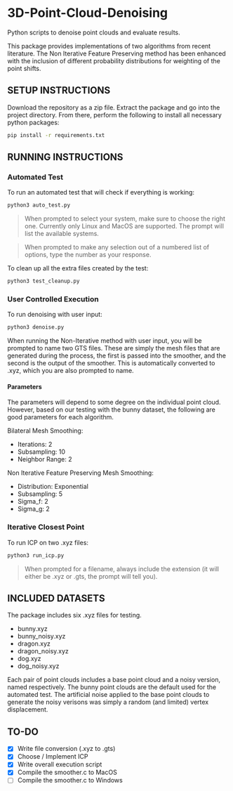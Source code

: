# 3D-Point-Cloud-Denoising
Python scripts to denoise point clouds and evaluate results.

This package provides implementations of two algorithms from recent literature. The Non Iterative Feature Preserving method has been enhanced with the inclusion of different probability distributions for weighting of the point shifts.

## SETUP INSTRUCTIONS
Download the repository as a zip file. Extract the package and go into the project directory. From there, perform the following to install all necessary python packages:
```bash
pip install -r requirements.txt
```

## RUNNING INSTRUCTIONS
### Automated Test
To run an automated test that will check if everything is working:
```bash
python3 auto_test.py
```

> When prompted to select your system, make sure to choose the right one. Currently only Linux and MacOS are supported. The prompt will list the available systems.

> When prompted to make any selection out of a numbered list of options, type the number as your response. 

To clean up all the extra files created by the test:
```bash
python3 test_cleanup.py
```

### User Controlled Execution
To run denoising with user input:
```bash
python3 denoise.py
```
When running the Non-Iterative method with user input, you will be prompted to name two GTS files. These are simply the mesh files that are generated during the process, the first is passed into the smoother, and the second is the output of the smoother. This is automatically converted to .xyz, which you are also prompted to name. 

#### Parameters
The parameters will depend to some degree on the individual point cloud. However, based on our testing with the bunny dataset, the following are good parameters for each algorithm.

Bilateral Mesh Smoothing:
- Iterations: 2
- Subsampling: 10
- Neighbor Range: 2

Non Iterative Feature Preserving Mesh Smoothing:
- Distribution: Exponential
- Subsampling: 5
- Sigma_f: 2
- Sigma_g: 2

### Iterative Closest Point
To run ICP on two .xyz files:
```bash
python3 run_icp.py
```

> When prompted for a filename, always include the extension (it will either be .xyz or .gts, the prompt will tell you).

## INCLUDED DATASETS
The package includes six .xyz files for testing. 
- bunny.xyz 
- bunny_noisy.xyz 
- dragon.xyz 
- dragon_noisy.xyz 
- dog.xyz 
- dog_noisy.xyz

Each pair of point clouds includes a base point cloud and a noisy version, named respectively. The bunny point clouds are the default used for the automated test. The artificial noise applied to the base point clouds to generate the noisy verisons was simply a random (and limited) vertex displacement.

## TO-DO 
- [X] Write file conversion (.xyz to .gts)
- [X] Choose / Implement ICP 
- [X] Write overall execution script
- [X] Compile the smoother.c to MacOS 
- [ ] Compile the smoother.c to Windows
